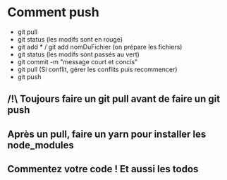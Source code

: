 # Comment push
- git pull
- git status (les modifs sont en rouge)
- git add * / git add nomDuFichier (on prépare les fichiers)
- git status (les modifs sont passés au vert)
- git commit -m "message court et concis"
- git pull (Si conflit, gérer les conflits puis recommencer)
- git push 


## /!\ Toujours faire un git pull avant de faire un git push

## Après un pull, faire un yarn pour installer les node_modules

## Commentez votre code ! Et aussi les todos
